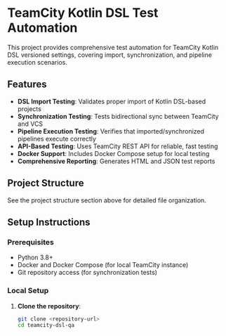 # TeamCity Kotlin DSL Test Automation

This project provides comprehensive test automation for TeamCity Kotlin DSL versioned settings, covering import, synchronization, and pipeline execution scenarios.

## Features

- **DSL Import Testing**: Validates proper import of Kotlin DSL-based projects
- **Synchronization Testing**: Tests bidirectional sync between TeamCity and VCS
- **Pipeline Execution Testing**: Verifies that imported/synchronized pipelines execute correctly
- **API-Based Testing**: Uses TeamCity REST API for reliable, fast testing
- **Docker Support**: Includes Docker Compose setup for local testing
- **Comprehensive Reporting**: Generates HTML and JSON test reports

## Project Structure

See the project structure section above for detailed file organization.

## Setup Instructions

### Prerequisites

- Python 3.8+
- Docker and Docker Compose (for local TeamCity instance)
- Git repository access (for synchronization tests)

### Local Setup

1. **Clone the repository**:
   ```bash
   git clone <repository-url>
   cd teamcity-dsl-qa